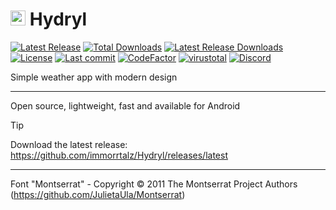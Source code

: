 # <img src="https://github.com/user-attachments/assets/b5c29a3f-4346-470f-92db-5ab3a350e8cd" style="object-fit: contain; height: 24px;"/> Hydryl

[![Latest Release](https://img.shields.io/github/v/release/immorrtalz/Hydryl?label=latest%20release&color=limegreen)](https://github.com/immorrtalz/Hydryl/releases/latest)
[![Total Downloads](https://img.shields.io/github/downloads/immorrtalz/Hydryl/total?label=total%20downloads&color=blue)](https://github.com/immorrtalz/Hydryl/releases)
[![Latest Release Downloads](https://img.shields.io/github/downloads/immorrtalz/Hydryl/latest/total?label=latest%20release%20downloads&color=blue)](https://github.com/immorrtalz/Hydryl/releases/latest)
[![License](https://img.shields.io/badge/license-GPL%20v3-yellow?color=goldenrod)](https://github.com/immorrtalz/Hydryl/blob/main/LICENSE)
[![Last commit](https://img.shields.io/github/last-commit/immorrtalz/Hydryl?color=orange)]()
[![CodeFactor](https://www.codefactor.io/repository/github/immorrtalz/Hydryl/badge)](https://www.codefactor.io/repository/github/immorrtalz/Hydryl)
[![virustotal](https://github.com/immorrtalz/Hydryl/actions/workflows/virustotal.yml/badge.svg)](https://github.com/immorrtalz/Hydryl/actions/workflows/virustotal.yml)
[![Discord](https://img.shields.io/discord/600372807062519848?label=developer's%20discord&color=slateblue)](https://discord.gg/GbzYVdF)

Simple weather app with modern design

---

Open source, lightweight, fast and available for Android

> [!TIP]
> Download the latest release: https://github.com/immorrtalz/Hydryl/releases/latest

---

Font "Montserrat" - Copyright © 2011 The Montserrat Project Authors (https://github.com/JulietaUla/Montserrat)
